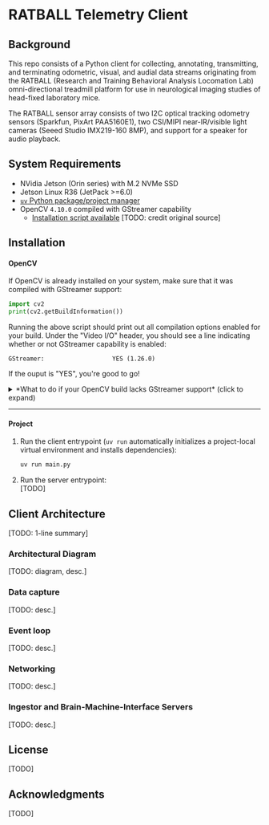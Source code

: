 # RATBALL Telemetry Client

## Background
This repo consists of a Python client for collecting, annotating, transmitting, and terminating odometric, visual, and audial data streams originating from the RATBALL (Research and Training Behavioral Analysis Locomation Lab) omni-directional treadmill platform for use in neurological imaging studies of head-fixed laboratory mice.

The RATBALL sensor array consists of two I2C optical tracking odometry sensors (Sparkfun, PixArt PAA5160E1), two CSI/MIPI near-IR/visible light cameras (Seeed Studio IMX219-160 8MP), and support for a speaker for audio playback.

## System Requirements
- NVidia Jetson (Orin series) with M.2 NVMe SSD 
- Jetson Linux R36 (JetPack >=6.0)
- [`uv` Python package/project manager](https://github.com/astral-sh/uv)
- OpenCV `4.10.0` compiled with GStreamer capability 
  - [Installation script available](https://github.com/RATBALL-Org/RATBALL/blob/main/scripts/install_opencv_with_gstreamer_cap.sh) [TODO: credit original source]


## Installation
#### OpenCV
If OpenCV is already installed on your system, make sure that it was compiled with GStreamer support:
```python
import cv2
print(cv2.getBuildInformation())
```  
Running the above script should print out all compilation options enabled for your build. Under the "Video I/O" header, you should see a line indicating whether or not GStreamer capability is enabled:
```
GStreamer:                   YES (1.26.0)
```
If the ouput is "YES", you're good to go!


<details>
<summary>*What to do if your OpenCV build lacks GStreamer support* (click to expand)</summary>

1. Run the provided installer script to compile and build a compatible OpenCV version by navigating your shell to the root directory of the repo and running the following command:
    ```sh
    ./scripts/install_opencv_with_gstreamer_cap.sh
    ```
    The script will prompt a Y/N response on whether you would like to remove any existing opencv distribution packages (strongly recommended).

2. Source the following file in your active shell to update values for the `$LD_LIBRARY_PATH` and `$PYTHONPATH` environment variables, i.e.:
    ```sh
    source ./scripts/opencv_paths.profile
    ```

	_Optional:_  
    To persist environment variable updates after the current shell session ends, append the profile file to your shell's `.*rc` file.
    ```sh
    # For single-user BASH:
    cat ./scripts/opencv_paths.profile >> $HOME/.profile

    # For single-user ZSH:
    cat ./scripts/opencv_paths.profile >> $HOME/.zprofile

    # System-wide (not recommended):
    cat ./scripts/opencv_paths.profile >> /etc/profile
    ```

3. Permit `uv` to use the system `site-packages` installation of OpenCV by running the following command from the repo root directory:
    ```sh
    sed -i 's/include-system-site-packages = false/include-system-site-packages = true/' .venv/pyvenv.cfg
    ```

At this point, the output of `cv2.getBuildInformation()` should report that GStreamer support is enabled!

</details>

---
#### Project

1. Run the client entrypoint (`uv run` automatically initializes a project-local virtual environment and installs dependencies):
    ```sh
    uv run main.py
    ```

2. Run the server entrypoint:  
   [TODO]

## Client Architecture
[TODO: 1-line summary]

### Architectural Diagram
[TODO: diagram, desc.]

### Data capture
[TODO: desc.]

### Event loop
[TODO: desc.]

### Networking
[TODO: desc.]

### Ingestor and Brain-Machine-Interface Servers
[TODO: desc.]


## License
[TODO]

## Acknowledgments
[TODO]

